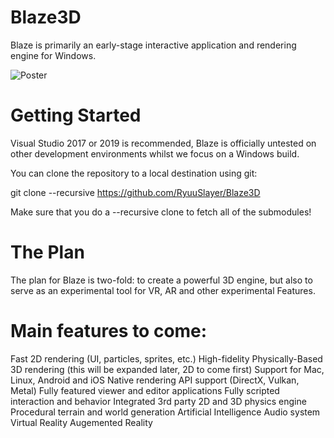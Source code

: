 # Blaze3D
Blaze is primarily an early-stage interactive application and rendering engine for Windows.

![Poster](https://user-images.githubusercontent.com/33106127/127789946-0278c1aa-2166-4995-8426-ddfe62319073.png)

# Getting Started
Visual Studio 2017 or 2019 is recommended, Blaze is officially untested on other development environments whilst we focus on a Windows build.

You can clone the repository to a local destination using git:

git clone --recursive https://github.com/RyuuSlayer/Blaze3D

Make sure that you do a --recursive clone to fetch all of the submodules!

# The Plan
The plan for Blaze is two-fold: to create a powerful 3D engine, but also to serve as an experimental tool for VR, AR and other experimental Features.

# Main features to come:
Fast 2D rendering (UI, particles, sprites, etc.)
High-fidelity Physically-Based 3D rendering (this will be expanded later, 2D to come first)
Support for Mac, Linux, Android and iOS
Native rendering API support (DirectX, Vulkan, Metal)
Fully featured viewer and editor applications
Fully scripted interaction and behavior
Integrated 3rd party 2D and 3D physics engine
Procedural terrain and world generation
Artificial Intelligence
Audio system
Virtual Reality
Augemented Reality

